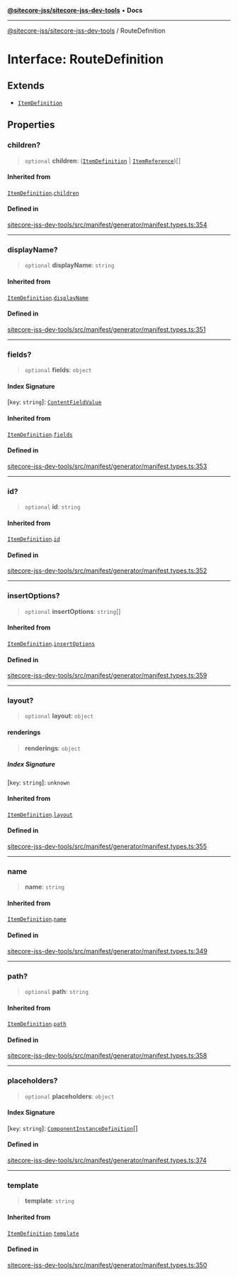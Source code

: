 [**@sitecore-jss/sitecore-jss-dev-tools**](../README.md) • **Docs**

***

[@sitecore-jss/sitecore-jss-dev-tools](../README.md) / RouteDefinition

# Interface: RouteDefinition

## Extends

- [`ItemDefinition`](ItemDefinition.md)

## Properties

### children?

> `optional` **children**: ([`ItemDefinition`](ItemDefinition.md) \| [`ItemReference`](ItemReference.md))[]

#### Inherited from

[`ItemDefinition`](ItemDefinition.md).[`children`](ItemDefinition.md#children)

#### Defined in

[sitecore-jss-dev-tools/src/manifest/generator/manifest.types.ts:354](https://github.com/Sitecore/jss/blob/991c8f57eceef710471966b7c855981e4aac1ded/packages/sitecore-jss-dev-tools/src/manifest/generator/manifest.types.ts#L354)

***

### displayName?

> `optional` **displayName**: `string`

#### Inherited from

[`ItemDefinition`](ItemDefinition.md).[`displayName`](ItemDefinition.md#displayname)

#### Defined in

[sitecore-jss-dev-tools/src/manifest/generator/manifest.types.ts:351](https://github.com/Sitecore/jss/blob/991c8f57eceef710471966b7c855981e4aac1ded/packages/sitecore-jss-dev-tools/src/manifest/generator/manifest.types.ts#L351)

***

### fields?

> `optional` **fields**: `object`

#### Index Signature

 \[`key`: `string`\]: [`ContentFieldValue`](ContentFieldValue.md)

#### Inherited from

[`ItemDefinition`](ItemDefinition.md).[`fields`](ItemDefinition.md#fields)

#### Defined in

[sitecore-jss-dev-tools/src/manifest/generator/manifest.types.ts:353](https://github.com/Sitecore/jss/blob/991c8f57eceef710471966b7c855981e4aac1ded/packages/sitecore-jss-dev-tools/src/manifest/generator/manifest.types.ts#L353)

***

### id?

> `optional` **id**: `string`

#### Inherited from

[`ItemDefinition`](ItemDefinition.md).[`id`](ItemDefinition.md#id)

#### Defined in

[sitecore-jss-dev-tools/src/manifest/generator/manifest.types.ts:352](https://github.com/Sitecore/jss/blob/991c8f57eceef710471966b7c855981e4aac1ded/packages/sitecore-jss-dev-tools/src/manifest/generator/manifest.types.ts#L352)

***

### insertOptions?

> `optional` **insertOptions**: `string`[]

#### Inherited from

[`ItemDefinition`](ItemDefinition.md).[`insertOptions`](ItemDefinition.md#insertoptions)

#### Defined in

[sitecore-jss-dev-tools/src/manifest/generator/manifest.types.ts:359](https://github.com/Sitecore/jss/blob/991c8f57eceef710471966b7c855981e4aac1ded/packages/sitecore-jss-dev-tools/src/manifest/generator/manifest.types.ts#L359)

***

### layout?

> `optional` **layout**: `object`

#### renderings

> **renderings**: `object`

##### Index Signature

 \[`key`: `string`\]: `unknown`

#### Inherited from

[`ItemDefinition`](ItemDefinition.md).[`layout`](ItemDefinition.md#layout)

#### Defined in

[sitecore-jss-dev-tools/src/manifest/generator/manifest.types.ts:355](https://github.com/Sitecore/jss/blob/991c8f57eceef710471966b7c855981e4aac1ded/packages/sitecore-jss-dev-tools/src/manifest/generator/manifest.types.ts#L355)

***

### name

> **name**: `string`

#### Inherited from

[`ItemDefinition`](ItemDefinition.md).[`name`](ItemDefinition.md#name)

#### Defined in

[sitecore-jss-dev-tools/src/manifest/generator/manifest.types.ts:349](https://github.com/Sitecore/jss/blob/991c8f57eceef710471966b7c855981e4aac1ded/packages/sitecore-jss-dev-tools/src/manifest/generator/manifest.types.ts#L349)

***

### path?

> `optional` **path**: `string`

#### Inherited from

[`ItemDefinition`](ItemDefinition.md).[`path`](ItemDefinition.md#path)

#### Defined in

[sitecore-jss-dev-tools/src/manifest/generator/manifest.types.ts:358](https://github.com/Sitecore/jss/blob/991c8f57eceef710471966b7c855981e4aac1ded/packages/sitecore-jss-dev-tools/src/manifest/generator/manifest.types.ts#L358)

***

### placeholders?

> `optional` **placeholders**: `object`

#### Index Signature

 \[`key`: `string`\]: [`ComponentInstanceDefinition`](ComponentInstanceDefinition.md)[]

#### Defined in

[sitecore-jss-dev-tools/src/manifest/generator/manifest.types.ts:374](https://github.com/Sitecore/jss/blob/991c8f57eceef710471966b7c855981e4aac1ded/packages/sitecore-jss-dev-tools/src/manifest/generator/manifest.types.ts#L374)

***

### template

> **template**: `string`

#### Inherited from

[`ItemDefinition`](ItemDefinition.md).[`template`](ItemDefinition.md#template)

#### Defined in

[sitecore-jss-dev-tools/src/manifest/generator/manifest.types.ts:350](https://github.com/Sitecore/jss/blob/991c8f57eceef710471966b7c855981e4aac1ded/packages/sitecore-jss-dev-tools/src/manifest/generator/manifest.types.ts#L350)

